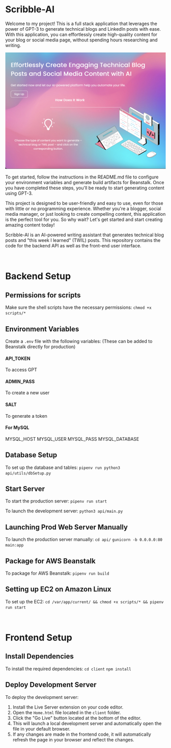 # Scribble-AI
Welcome to my project! This is a full stack application that leverages the power of GPT-3 to generate technical blogs and LinkedIn posts with ease. With this application, you can effortlessly create high-quality content for your blog or social media page, without spending hours researching and writing.

![app](client/app.png)

To get started, follow the instructions in the README.md file to configure your environment variables and generate build artifacts for Beanstalk. Once you have completed these steps, you'll be ready to start generating content using GPT-3.

This project is designed to be user-friendly and easy to use, even for those with little or no programming experience. Whether you're a blogger, social media manager, or just looking to create compelling content, this application is the perfect tool for you. So why wait? Let's get started and start creating amazing content today!

Scribble-AI is an AI-powered writing assistant that generates technical blog posts and "this week I learned" (TWIL) posts. This repository contains the code for the backend API as well as the front-end user interface.

<br>

# Backend Setup
## Permissions for scripts

Make sure the shell scripts have the necessary permissions:
`chmod +x scripts/*`

## Environment Variables

Create a `.env` file with the following variables:
(These can be added to Beanstalk directly for production)

#### API_TOKEN
To access GPT

#### ADMIN_PASS
To create a new user

#### SALT
To generate a token

#### For MySQL

MYSQL_HOST
MYSQL_USER
MYSQL_PASS
MYSQL_DATABASE

## Database Setup

To set up the database and tables:
`pipenv run python3 api/utils/dbSetup.py`

## Start Server

To start the production server:
`pipenv run start`

To launch the development server:
`python3 api/main.py`

## Launching Prod Web Server Manually

To launch the production server manually:
`cd api/`
`gunicorn -b 0.0.0.0:80 main:app`

## Package for AWS Beanstalk

To package for AWS Beanstalk:
`pipenv run build`

## Setting up EC2 on Amazon Linux
To set up the EC2:
`cd /var/app/current/ && chmod +x scripts/* && pipenv run start`

<br>

# Frontend Setup
## Install Dependencies

To install the required dependencies:
`cd client`
`npm install`

## Deploy Development Server

To deploy the development server:
1.  Install the Live Server extension on your code editor.
2.  Open the `Home.html` file located in the `client` folder.
3.  Click the "Go Live" button located at the bottom of the editor.
4.  This will launch a local development server and automatically open the file in your default browser.
5.  If any changes are made in the frontend code, it will automatically refresh the page in your browser and reflect the changes.

<br>
